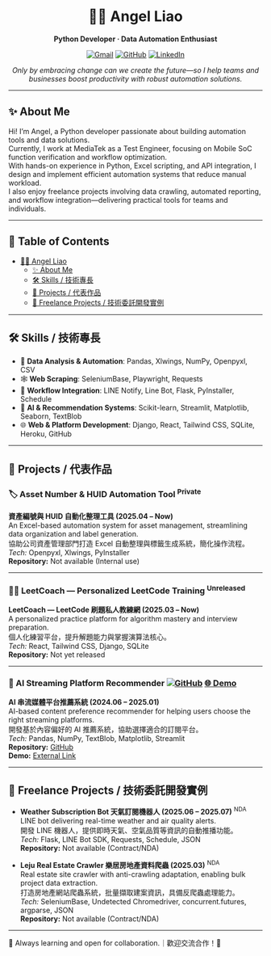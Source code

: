 <div align="center">

# 👩‍💻 Angel Liao

**Python Developer · Data Automation Enthusiast**

[![Gmail](https://img.shields.io/badge/email-lxx.career@gmail.com-red?style=flat-square&logo=gmail)](mailto:lxx.career@gmail.com)
[![GitHub](https://img.shields.io/badge/GitHub-@liaoxiaoxuan-181717?style=flat-square&logo=github)](https://github.com/liaoxiaoxuan)
[![LinkedIn](https://img.shields.io/badge/LinkedIn-Angel%20Liao-blue?style=flat-square&logo=linkedin)](www.linkedin.com/in/angelliaolxx)  
<!-- 上方可加入更多 badge，如 blog、portfolio 等 -->

*Only by embracing change can we create the future—so I help teams and businesses boost productivity with robust automation solutions.*

</div>

---

## ✨ About Me

Hi! I’m Angel, a Python developer passionate about building automation tools and data solutions.  
Currently, I work at MediaTek as a Test Engineer, focusing on Mobile SoC function verification and workflow optimization.  
With hands-on experience in Python, Excel scripting, and API integration, I design and implement efficient automation systems that reduce manual workload.  
I also enjoy freelance projects involving data crawling, automated reporting, and workflow integration—delivering practical tools for teams and individuals.

---

## 📖 Table of Contents

- [👩‍💻 Angel Liao](#Angel-Liao)
  * [✨ About Me](##About-Me)
  * [🛠️ Skills / 技術專長](##Skills--技術專長)
  * [🚀 Projects / 代表作品](##Projects--代表作品)
  * [💼 Freelance Projects / 技術委託開發實例](##Freelance-Projects--技術委託開發實例)

---

## 🛠️ Skills / 技術專長

- 🐼 **Data Analysis & Automation**: Pandas, Xlwings, NumPy, Openpyxl, CSV
- 🕸️ **Web Scraping**: SeleniumBase, Playwright, Requests
- 🔗 **Workflow Integration**: LINE Notify, Line Bot, Flask, PyInstaller, Schedule
- 🤖 **AI & Recommendation Systems**: Scikit-learn, Streamlit, Matplotlib, Seaborn, TextBlob
- 🌐 **Web & Platform Development**: Django, React, Tailwind CSS, SQLite, Heroku, GitHub

---

## 🚀 Projects / 代表作品

### 🏷️ Asset Number & HUID Automation Tool  <sup>Private</sup>
**資產編號與 HUID 自動化整理工具 (2025.04 – Now)**  
An Excel-based automation system for asset management, streamlining data organization and label generation.  
協助公司資產管理部門打造 Excel 自動整理與標籤生成系統，簡化操作流程。  
*Tech:* Openpyxl, Xlwings, PyInstaller  
**Repository:** Not available (Internal use)

---

### 👨‍💻 LeetCoach — Personalized LeetCode Training  <sup>Unreleased</sup>
**LeetCoach — LeetCode 刷題私人教練網 (2025.03 – Now)**  
A personalized practice platform for algorithm mastery and interview preparation.  
個人化練習平台，提升解題能力與掌握演算法核心。  
*Tech:* React, Tailwind CSS, Django, SQLite  
**Repository:** Not yet released

---

### 🤖 AI Streaming Platform Recommender [![GitHub](https://img.shields.io/badge/Repo-Source-blue?logo=github)](https://github.com/liaoxiaoxuan/stream_AI_advisor) [🌐 Demo](https://pickyourstreambetweennetflixanddisneyplus.streamlit.app/)
**AI 串流媒體平台推薦系統 (2024.06 – 2025.01)**  
AI-based content preference recommender for helping users choose the right streaming platforms.  
開發基於內容偏好的 AI 推薦系統，協助選擇適合的訂閱平台。  
*Tech:* Pandas, NumPy, TextBlob, Matplotlib, Streamlit  
**Repository:** [GitHub](https://github.com/liaoxiaoxuan/stream_AI_advisor)  
**Demo:** [External Link](https://pickyourstreambetweennetflixanddisneyplus.streamlit.app/)

---

## 💼 Freelance Projects / 技術委託開發實例

- **Weather Subscription Bot 天氣訂閱機器人 (2025.06 – 2025.07)** <sup>NDA</sup>  
  LINE bot delivering real-time weather and air quality alerts.  
  開發 LINE 機器人，提供即時天氣、空氣品質等資訊的自動推播功能。  
  *Tech:* Flask, LINE Bot SDK, Requests, Schedule, JSON  
  **Repository:** Not available (Contract/NDA)

- **Leju Real Estate Crawler 樂居房地產資料爬蟲 (2025.03)** <sup>NDA</sup>  
  Real estate site crawler with anti-crawling adaptation, enabling bulk project data extraction.  
  打造房地產網站爬蟲系統，批量擷取建案資訊，具備反爬蟲處理能力。  
  *Tech:* SeleniumBase, Undetected Chromedriver, concurrent.futures, argparse, JSON  
  **Repository:** Not available (Contract/NDA)
---

🌱 Always learning and open for collaboration.｜歡迎交流合作！🚀


<!-- Optionally add LinkedIn, Blog, or other contact links here -->

<!-- 

## 📊 GitHub Skill & Activity Overview

[![Anurag's GitHub stats](https://github-readme-stats.vercel.app/api?username=liaoxiaoxuan&show_icons=true&layout=compact&hide=issues&line_height=24)](https://github.com/liaoxiaoxuan/github-readme-stats)
[![Top Langs](https://github-readme-stats.vercel.app/api/top-langs/?username=liaoxiaoxuan&layout=compact)](https://github.com/liaoxiaoxuan/github-readme-stats)

---

[![Readme Quotes](https://quotes-github-readme.vercel.app/api?theme=dark&quote=Transforming%20ideas%20into%20code%2C%20building%20tomorrow%20one%20commit%20at%20a%20time.)](https://github.com/piyushsuthar/github-readme-quotes)

-->
